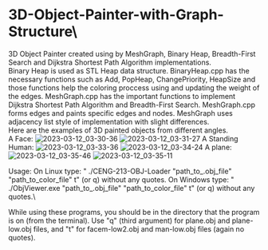 # 3D-Object-Painter-with-Graph-Structure\
3D Object Painter created using by MeshGraph, Binary Heap, Breadth-First
Search and Dijkstra Shortest Path Algorithm implementations. \
Binary Heap is used as STL Heap data structure. BinaryHeap.cpp has the necessary functions such as Add, PopHeap, ChangePriority, HeapSize and those functions help the coloring proccess using and updating the weight of the edges. MeshGraph.cpp has the important functions to implement Dijkstra Shortest Path Algorithm and Breadth-First
Search. MeshGraph.cpp forms edges and paints specific edges and nodes. MeshGraph uses adjacency list style of implementation with slight differences.\
Here are the examples of 3D painted objects from different angles.\
A Face:
![2023-03-12_03-30-36](https://user-images.githubusercontent.com/89254644/224518272-556bb51d-7e1e-47f5-b0cd-30ee5def16a8.png)
![2023-03-12_03-31-27](https://user-images.githubusercontent.com/89254644/224518277-318f6f17-4ed2-4982-9cd6-983995c5746d.png)
A Standing Human:
![2023-03-12_03-33-36](https://user-images.githubusercontent.com/89254644/224518296-b2e98d42-f872-4700-823f-3f26c495dad7.png)
![2023-03-12_03-34-24](https://user-images.githubusercontent.com/89254644/224518298-5d383bfa-91c5-411c-8a45-587df7c8288c.png)
A plane:
![2023-03-12_03-35-46](https://user-images.githubusercontent.com/89254644/224518306-52cd5e43-168b-4289-85a3-0c484b27122a.png)
![2023-03-12_03-35-11](https://user-images.githubusercontent.com/89254644/224518307-d7aa6064-cd17-45b2-aab4-0dd773c94de6.png)

Usage:
On Linux type: " ./CENG-213-OBJ-Loader "path_to_.obj_file" "path_to_color_file" t" (or q) without any quotes.
On Windows type: " ./ObjViewer.exe "path_to_.obj_file" "path_to_color_file" t" (or q) without any quotes.\

While using these programs, you should be in the directory that the program is on (from the terminal). Use "q" (third argument) for plane.obj and plane-low.obj files, and "t" for facem-low2.obj and man-low.obj files (again no quotes).
